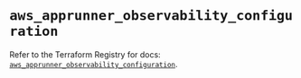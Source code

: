 # `aws_apprunner_observability_configuration`

Refer to the Terraform Registry for docs: [`aws_apprunner_observability_configuration`](https://registry.terraform.io/providers/hashicorp/aws/5.97.0/docs/resources/apprunner_observability_configuration).
